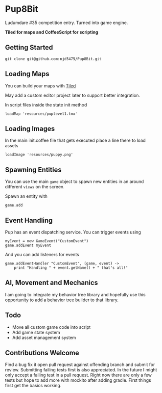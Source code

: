 # Pup8Bit
Ludumdare #35 competition entry. Turned into game engine. 

**Tiled for maps and CoffeeScript for scripting**

## Getting Started

	git clone git@github.com:njd5475/Pup8Bit.git

## Loading Maps

You can build your maps with [Tiled](http://www.mapeditor.org/)

May add a custom editor project later to support better integration.

In script files inside the state init method

	loadMap 'resources/puplevel1.tmx'

## Loading Images

In the main init.coffee file that gets executed place a line there to load 
assets

	loadImage 'resources/puppy.png'

## Spawning Entities

You can use the main `game` object to spawn new entities in an around different 
`views` on the screen.

Spawn an entity with

	game.add 

## Event Handling

Pup has an event dispatching service. You can trigger events using

	myEvent = new GameEvent("CustomEvent")
	game.addEvent myEvent

And you can add listeners for events

	game.addEventHandler "CustomEvent", (game, event) ->
		print "Handling " + event.getName() + " that's all!"

## AI, Movement and Mechanics

I am going to integrate my behavior tree library and hopefully use this 
opportunity to add a behavior tree builder to that library.

## Todo

* Move all custom game code into script
* Add game state system
* Add asset management system

## Contributions Welcome

Find a bug fix it open pull request against offending branch and submit for 
review. Submitting failing tests first is also appreciated. In the future I 
might only accept a failing test in a pull request. Right now there are only a 
few tests but hope to add more with mockito after adding gradle. First things 
first get the basics working.
